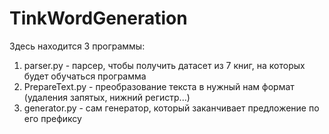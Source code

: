 # TinkWordGeneration
Здесь находится 3 программы:
1) parser.py - парсер, чтобы получить датасет из 7 книг, на которых будет обучаться программа
2) PrepareText.py - преобразование текста в нужный нам формат (удаления запятых, нижний регистр...)
3) generator.py - сам генератор, который заканчивает предложение по его префиксу

